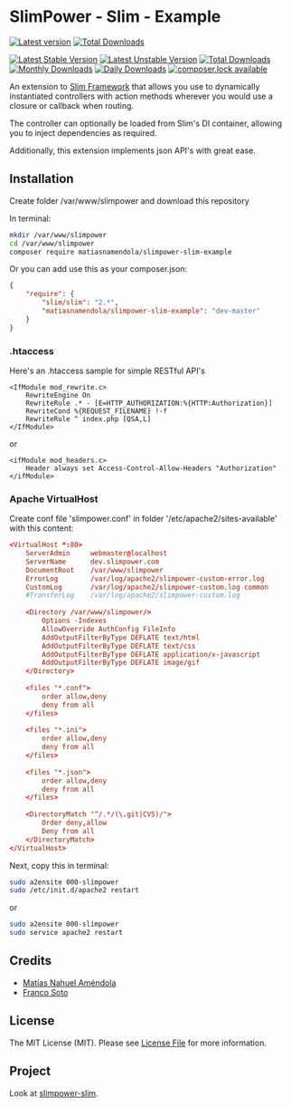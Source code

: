 # SlimPower - Slim - Example

[![Latest version][ico-version]][link-packagist]
[![Total Downloads][ico-downloads]][link-downloads]

[![Latest Stable Version](https://poser.pugx.org/matiasnamendola/slimpower-slim-example/version?format=flat-square)](https://packagist.org/packages/matiasnamendola/slimpower-slim) 
[![Latest Unstable Version](https://poser.pugx.org/matiasnamendola/slimpower-slim-example/v/unstable?format=flat-square)](//packagist.org/packages/matiasnamendola/slimpower-slim) 
[![Total Downloads](https://poser.pugx.org/matiasnamendola/slimpower-slim-example/downloads?format=flat-square)](https://packagist.org/packages/matiasnamendola/slimpower-slim) 
[![Monthly Downloads](https://poser.pugx.org/matiasnamendola/slimpower-slim-example/d/monthly?format=flat-square)](https://packagist.org/packages/matiasnamendola/slimpower-slim)
[![Daily Downloads](https://poser.pugx.org/matiasnamendola/slimpower-slim-example/d/daily?format=flat-square)](https://packagist.org/packages/matiasnamendola/slimpower-slim)
[![composer.lock available](https://poser.pugx.org/matiasnamendola/slimpower-slim-example/composerlock?format=flat-square)](https://packagist.org/packages/matiasnamendola/slimpower-slim)

An extension to [Slim Framework][1] that allows you use to dynamically
instantiated controllers with action methods wherever you would use a
closure or callback when routing.

The controller can optionally be loaded from Slim's DI container,
allowing you to inject dependencies as required.

Additionally, this extension implements json API's with great ease.

[1]: http://www.slimframework.com/

## Installation

Create folder /var/www/slimpower and download this repository

In terminal:

```sh
mkdir /var/www/slimpower
cd /var/www/slimpower
composer require matiasnamendola/slimpower-slim-example
```

Or you can add use this as your composer.json:

```json
{
    "require": {
        "slim/slim": "2.*",
        "matiasnamendola/slimpower-slim-example": "dev-master"
    }
}
```

### .htaccess
Here's an .htaccess sample for simple RESTful API's

```
<IfModule mod_rewrite.c>
    RewriteEngine On
    RewriteRule .* - [E=HTTP_AUTHORIZATION:%{HTTP:Authorization}]
    RewriteCond %{REQUEST_FILENAME} !-f
    RewriteRule ^ index.php [QSA,L]
</IfModule>
```

or 

```
<ifModule mod_headers.c>
    Header always set Access-Control-Allow-Headers "Authorization"
</ifModule>
```

### Apache VirtualHost

Create conf file 'slimpower.conf' in folder '/etc/apache2/sites-available'
with this content:

```conf
<VirtualHost *:80>
    ServerAdmin     webmaster@localhost
    ServerName      dev.slimpower.com
    DocumentRoot    /var/www/slimpower
    ErrorLog        /var/log/apache2/slimpower-custom-error.log
    CustomLog       /var/log/apache2/slimpower-custom.log common
    #TransferLog    /var/log/apache2/slimpower-custom.log
    
    <Directory /var/www/slimpower/>
        Options -Indexes
        AllowOverride AuthConfig FileInfo
        AddOutputFilterByType DEFLATE text/html
        AddOutputFilterByType DEFLATE text/css
        AddOutputFilterByType DEFLATE application/x-javascript
        AddOutputFilterByType DEFLATE image/gif
    </Directory>
    
    <files "*.conf">
        order allow,deny
        deny from all
    </files>
    
    <files "*.ini">
        order allow,deny
        deny from all
    </files>
    
    <files "*.json">
        order allow,deny
        deny from all
    </files>
    
    <DirectoryMatch "^/.*/(\.git|CVS)/">
        Order deny,allow
        Deny from all
    </DirectoryMatch>
</VirtualHost>
```

Next, copy this in terminal:

```sh
sudo a2ensite 000-slimpower
sudo /etc/init.d/apache2 restart
```

or 

```sh
sudo a2ensite 000-slimpower
sudo service apache2 restart
```

## Credits

- [Matías Nahuel Améndola](https://github.com/matiasnamendola)
- [Franco Soto](https://github.com/francosoto)


## License

The MIT License (MIT). Please see [License File](LICENSE.md) for more information.

## Project

Look at [slimpower-slim](https://github.com/matiasnamendola/slimpower-slim).

[ico-version]: https://img.shields.io/packagist/v/MatiasNAmendola/slimpower-slim-example.svg?style=flat-square
[ico-downloads]: https://img.shields.io/packagist/dt/MatiasNAmendola/slimpower-slim-example.svg?style=flat-square

[link-packagist]: https://packagist.org/packages/matiasnamendola/slimpower-slim-example
[link-downloads]: https://packagist.org/packages/matiasnamendola/slimpower-slim-example
